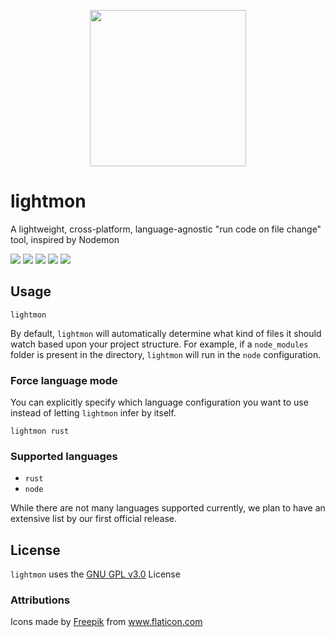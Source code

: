 
<p align="center">
  <img height="250px" src="https://raw.githubusercontent.com/reaganmcf/lightmon/master/assets/logo.png"/>
</p>

# lightmon
A lightweight, cross-platform, language-agnostic "run code on file change" tool, inspired by Nodemon
<p align="left">
  <img src="https://github.com/reaganmcf/lightmon/actions/workflows/ubuntu.yml/badge.svg"/>
  <img src="https://github.com/reaganmcf/lightmon/actions/workflows/macos.yml/badge.svg"/>
  <img src="https://github.com/reaganmcf/lightmon/actions/workflows/windows.yml/badge.svg"/>
  <img src="https://shields.io/github/license/reaganmcf/lightmon"/>
  <img src="https://img.shields.io/static/v1?label=status&message=In%20Development&color=critical"/>
</p>

## Usage
```
lightmon
```
By default, `lightmon` will automatically determine what kind of files it should watch based upon your project structure. For example, if a `node_modules` folder is present in the directory, `lightmon` will run in the `node` configuration. 

### Force language mode
You can explicitly specify which language configuration you want to use instead of letting `lightmon` infer by itself.

```
lightmon rust
```

### Supported languages
- `rust`
- `node`

While there are not many languages supported currently, we plan to have an extensive list by our first official release.

## License
`lightmon` uses the [GNU GPL v3.0](https://github.com/reaganmcf/lightmon/blob/master/LICENSE) License

### Attributions
<div>Icons made by <a href="https://www.freepik.com" title="Freepik">Freepik</a> from <a href="https://www.flaticon.com/" title="Flaticon">www.flaticon.com</a></div>
